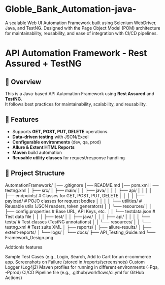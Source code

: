 # Globle_Bank_Automation-java-
A scalable Web UI Automation Framework built using Selenium WebDriver, Java, and TestNG. Designed with the Page Object Model (POM) architecture for maintainability, reusability, and ease of integration with CI/CD pipelines.

# API Automation Framework - Rest Assured + TestNG

## 📌 Overview
This is a Java-based API Automation Framework using **Rest Assured** and **TestNG**.  
It follows best practices for maintainability, scalability, and reusability.

## 🚀 Features
- Supports **GET, POST, PUT, DELETE** operations
- **Data-driven testing** with JSON/Excel
- **Configurable environments** (dev, qa, prod)
- **Allure & Extent HTML Reports**
- **Maven** build automation
- **Reusable utility classes** for request/response handling

## 📂 Project Structure
AutomationFramework/
│── .gitignore
│── README.md
│── pom.xml
│── testng.xml
│
├── src/
│   ├── main/
│   │   ├── java/
│   │   │   ├── api/
│   │   │   │   ├── endpoints/          # Classes for GET, POST, PUT, DELETE
│   │   │   │   ├── payload/            # POJO classes for request bodies
│   │   │   │   └── utilities/          # Reusable utils (JSON readers, token generators)
│   │   └── resources/
│   │       ├── config.properties       # Base URL, API Keys, etc.
│   │       └── testdata.json           # Test data file
│   │
│   ├── test/
│   │   ├── java/
│   │   │   ├── api/
│   │   │   │   └── tests/              # Test classes (TestNG annotations)
│   │   └── resources/
│   │       └── testng.xml              # Test suite XML
│
├── reports/
│   ├── allure-results/
│   ├── extent-reports/
│   └── logs/
│
└── docs/
    ├── API_Testing_Guide.md
    └── Framework_Design.png




Addtionls features

Sample Test Cases (e.g., Login, Search, Add to Cart for an e-commerce app.
Screenshots on Failure (stored in /reports/screenshots)
Custom Logger (Log4j2)
Maven profiles for running in different environments (-Pqa, -Pprod)
CI/CD Pipeline file (e.g., .github/workflows/ci.yml for GitHub Actions)
